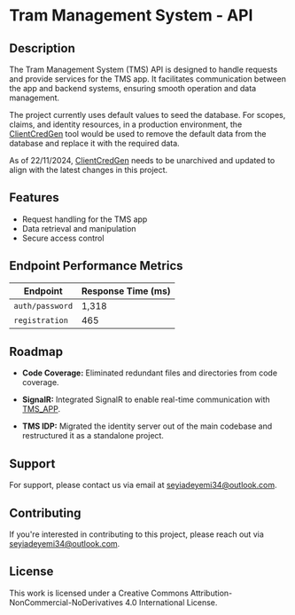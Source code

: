 # Tram Management System - API

## Description

The Tram Management System (TMS) API is designed to handle requests and provide services for the TMS app. It facilitates communication between the app and backend systems, ensuring smooth operation and data management.

The project currently uses default values to seed the database. For scopes, claims, and identity resources, in a production environment, the [ClientCredGen](https://github.com/bm-seyi/ClientCredGen) tool would be used to remove the default data from the database and replace it with the required data. 

As of 22/11/2024, [ClientCredGen](https://github.com/bm-seyi/ClientCredGen) needs to be unarchived and updated to align with the latest changes in this project.

## Features

- Request handling for the TMS app
- Data retrieval and manipulation
- Secure access control

## Endpoint Performance Metrics

| Endpoint          | Response Time (ms) |
|---------------    |--------------------|
| `auth/password`   |1,318               |
| `registration`    | 465                |


## Roadmap

- **Code Coverage:** Eliminated redundant files and directories from code coverage.

- **SignalR:** Integrated SignalR to enable real-time communication with [TMS_APP](https://github.com/bm-seyi/TMS_APP).

- **TMS IDP:**  Migrated the identity server out of the main codebase and restructured it as a standalone project.


## Support

For support, please contact us via email at [seyiadeyemi34@outlook.com](mailto:seyiadeyemi34@outlook.com).

## Contributing

If you're interested in contributing to this project, please reach out via [seyiadeyemi34@outlook.com](mailto:seyiadeyemi34@outlook.com).

## License

This work is licensed under a Creative Commons Attribution-NonCommercial-NoDerivatives 4.0 International License.